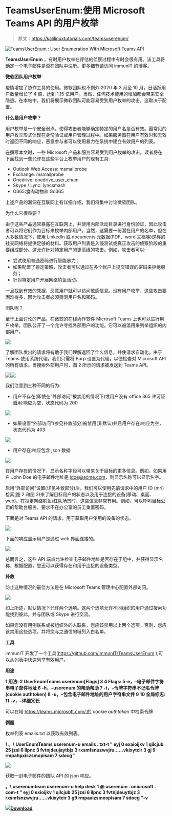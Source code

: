# TeamsUserEnum:使用 Microsoft Teams API 的用户枚举

> 原文：<https://kalilinuxtutorials.com/teamsuserenum/>

[![TeamsUserEnum : User Enumeration With Microsoft Teams API](img/410794df8fe644a68cc7d98cfbc7c231.png "TeamsUserEnum : User Enumeration With Microsoft Teams API")](https://1.bp.blogspot.com/-QtfqMs5-pXI/YPrGlNwtvsI/AAAAAAAAKMw/c3d9Arq9RasTxJzqtN8r87vbrX62m1lowCLcBGAsYHQ/s728/download.png)

**TeamsUserEnum** ，有时用户枚举在评估的侦察过程中有时会很有用。该工具将确定一个电子邮件是否在团队中注册。更多细节请访问 immunIT 的博客。

**微软团队用户枚举**

疫情增加了协作工具的使用。微软团队也不例外:2020 年 3 月至 10 月，日活跃用户数量增长了 4 倍，达到 1.15 亿用户。当然，任何技术使用的增加都会带来安全隐患。在本帖中，我们将展示微软团队可能容易受到用户枚举的攻击，这取决于配置。

**什么是用户枚举？**

用户枚举是一个安全弱点，使得攻击者能够确定特定的用户名是否有效。最常见的用户枚举形式体现在身份验证或用户管理过程中。如果服务器在用户有效时和无效时返回不同的响应，恶意参与者可以使用暴力在系统中建立有效用户的列表。

在撰写本文时，一些 Microsoft 产品和服务容易受到用户枚举的攻击。读者将在下面找到一些允许在这些平台上枚举用户的现有工具:

*   Outlook Web Access: msmailprobe
*   Exchange: msmailprobe
*   Onedrive: onedrive_user_enum
*   Skype / Lync: lyncsmash
*   O365:食肉动物和 Go365

上述产品的漏洞在互联网上有详细介绍，我们将集中讨论微软团队。

为什么它很重要？

由于这些产品通常暴露在互联网上，并使用内部活动目录进行身份验证，因此攻击者可以将它们作为目标来枚举内部用户。当然，这需要一份潜在用户的名单，但在大多数情况下，使用 LinkedIn 或 documents 元数据(PDF、word 文档等)这样的社交网络将提供足够的材料。获取用户列表是入侵测试或真正攻击的侦察阶段的重要组成部分。这允许针对特定用户的更高级的攻击。例如，攻击者可以:

*   尝试使用普通密码进行智能暴力；
*   如果配置了锁定策略，攻击者可以通过在多个帐户上提交错误的密码来拒绝服务；
*   针对特定用户开展网络钓鱼活动。

一旦找到有效的凭据，恶意用户就可以访问敏感信息。没有用户枚举，这些攻击要困难得多，因为攻击者必须猜测用户名和密码。

团队呢？

至于上面讨论的产品，在微软的在线协作软件 Microsoft Teams 上也可以进行用户枚举。团队公开了一个允许寻找外部用户的功能。它可以被滥用来列举组织的内部用户。

![](img/21ce25ccd1ae60bf48be8adab701957a.png)

了解团队发出的请求将有助于我们理解返回了什么信息，并使请求自动化。由于 Teams 使用系统代理，我们只需将 Burp 设置为代理，以便检查对 Microsoft API 的所有请求。当搜索外部用户时，图 2 所示的请求被发送到 Teams API。

![](img/b292368b0adf2be305ab7f708c89ccfd.png)![](img/100e1f817d0346572b9a091b1025d178.png)

我们注意到三种不同的行为:

*   用户不存在(即使在“外部访问”被禁用的情况下)或用户没有 office 365 许可证启用:响应为空，状态代码为 200

![](img/25ca10c524cbbeaba18c072e319c27cb.png)

*   如果设置“外部访问”(参见补救部分)被禁用(非默认)并且用户存在:响应为空，状态代码为 403

![](img/95e2292519562cf6ed989b77dabb3318.png)

*   用户存在:响应包含 json 数据

![](img/c4aeea0aed85e3a76a1daee2cd147011.png)

在用户存在的情况下，显示名称字段可以带来关于目标的更多信息。例如，如果用户 John Doe 的电子邮件地址是 jdoe@acme.com，则显示名称可以显示名字。

启用“外部访问”设置(详见补救部分)后，我们可以使用先前请求中的用户 ID (mri)检索(图 2 和图 3)来了解目标用户的状态以及用于连接的设备(移动、桌面、web)。在拟定网络钓鱼/红队场景时，这些信息非常有用。例如，可以呼叫目标公司的帮助台服务，要求不在办公室的员工重置密码。

下面是对 Teams API 的请求，用于获取用户使用的设备的状态。

![](img/e88af73a3017e890297a1d0547a3be21.png)

下面的响应显示用户是通过 web 界面连接的。

![](img/dc6e53ac2a560740b2c60320e7866587.png)

总而言之，这些 API 端点允许检查电子邮件地址是否存在于组中，并获得显示名称，根据配置，您还可以获得存在和用于连接的设备类型。

**补救**

防止这种情况的最佳方法是在 Microsoft Teams 管理中心配置外部访问。

![](img/0331ffd9a9ee20338bd9ab73688be6ee.png)

如上所述，默认情况下允许两个选项。这两个选项允许不同组织的用户通过搜索功能找到彼此，并与团队或 Skype 进行交流。

如果您没有用例联系或被组织外的人联系，您应该禁用以上两个选项。否则，您应该禁用这些选项，并将您与之通信的域列入白名单。

**工具**

immunIT 开发了一个工具(https://github.com/immunIT/TeamsUserEnum ),可以从列表中快速列举有效用户。

**用途**

**1 用法:
2 UserEnumTeams userenum[Flags]
3
4 Flags:
5-e，–电子邮件字符串电子邮件地址
6 -h，–userenum 的帮助帮助
7 -t，–令牌字符串不记名令牌(cookie authtoken)
8 -u，–包含电子邮件地址的用户字符串文件
9
10 全局标志:
11 -v，–详细冗长**

可以在域 https://teams.microsoft.com/.的 cookie *authtoken* 中检索令牌

**例题**

枚举列表 emails.txt 以获取有效列表。

**1
。\ UserEnumTeams userenum-u emails . txt-t " eyj 0 exaioijkv 1 qilcjub 25 jzsi 6 ilpnc 3 fvtnjdeujaytbjz 3 rxsmfsnuzwvjru……vkixytcir 3 gj 9 rmpahpxiszsmopisam 7 sdocg "**

![](img/7b2363e0a2b05bee770482707407facc.png)

获取一封电子邮件的团队 API 的 json 响应。

**。\ userenumteam userenum-u help desk 1 @ userenum . onicrosoft . com-t " eyj 0 exioijkv 1 qilcjub 25 jzsi 6 ilpnc 3 fvtnjdeuytbjz 3 rxsmfsnzwvjru……vkixytcir 3 g9 rmpaxizsmeopisam 7 sdocg "-v**

![](img/343376a55cbc6c854bcb6e247249997b.png)[**Download**](https://github.com/immunIT/TeamsUserEnum)